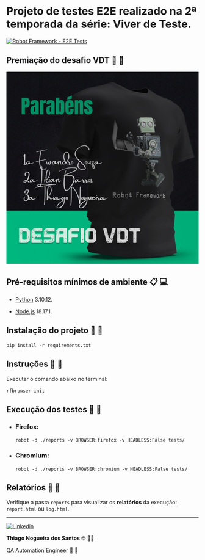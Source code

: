 # Projeto de testes E2E realizado na 2ª temporada da série: Viver de Teste.

[![Robot Framework - E2E Tests](https://github.com/thinogueiras/VDT-Season02-RobotFramework/actions/workflows/continuous-testing.yml/badge.svg)](https://github.com/thinogueiras/VDT-Season02-RobotFramework/actions/workflows/continuous-testing.yml)

## Premiação do desafio VDT 🏅 🏅

![Alt text](images/winners.jpeg)


## Pré-requisitos mínimos de ambiente 📋 💻

* [Python](https://www.python.org/downloads/) 3.10.12.

* [Node.js](https://nodejs.org/en) 18.17.1.


## Instalação do projeto 🚀 🚀

```
pip install -r requirements.txt
```

## Instruções 📢 📢

Executar o comando abaixo no terminal:

```
rfbrowser init
```

## Execução dos testes 🤖 🤖

* ### Firefox:

  ```
  robot -d ./reports -v BROWSER:firefox -v HEADLESS:False tests/
  ```

* ### Chromium:

  ```
  robot -d ./reports -v BROWSER:chromium -v HEADLESS:False tests/
  ```

## Relatórios 📝 📄

Verifique a pasta `reports` para visualizar os <b>relatórios</b> da execução: `report.html` ou `log.html`.

---

<a href="https://www.linkedin.com/in/thinogueiras"><img alt="Linkedin" src="https://img.shields.io/badge/-LinkedIn-blue?style=for-the-badge&logo=Linkedin&logoColor=white"></a>

<strong>Thiago Nogueira dos Santos</strong> 🤓 ✌🏻

QA Automation Engineer 🔎 🐞
